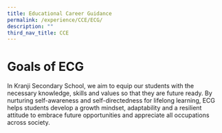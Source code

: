 ```yaml
---
title: Educational Career Guidance
permalink: /experience/CCE/ECG/
description: ""
third_nav_title: CCE
---
```

# Goals of ECG

In Kranji Secondary School, we aim to equip our students with the necessary knowledge, skills and values so that they are future ready. By nurturing self-awareness and self-directedness for lifelong learning, ECG helps students develop a growth mindset, adaptability and a resilient attitude to embrace future opportunities and appreciate all occupations across society.

